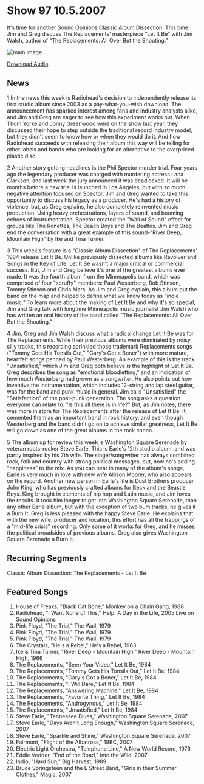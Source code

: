 # Show 97 10.5.2007
It's time for another Sound Opinions Classic Album Dissection. This time Jim and Greg discuss The Replacements’ masterpiece “Let It Be” with Jim Walsh, author of “The Replacements: All Over But the Shouting.”

![main image](http://www.soundopinions.org/images/letitbe.jpg)

[Download Audio](http://audio.soundopinions.org/streams/2007/10/so_20071005.m3u)

## News
1 In the news this week is Radiohead's decision to independently release its first studio album since 2003 as a pay-what-you-wish download. The announcement has sparked interest among fans and industry analysts alike, and Jim and Greg are eager to see how this experiment works out. When Thom Yorke and Jonny Greenwood were on the show last year, they discussed their hope to step outside the traditional record industry model, but they didn't seem to know how or when they would do it. And how Radiohead succeeds with releasing their album this way will be telling for other labels and bands who are looking for an alternative to the overpriced plastic disc.

2 Another story getting headlines is the Phil Spector murder trial. Four years ago the legendary producer was charged with murdering actress Lana Clarkson, and last week the jury announced it was deadlocked. It will be months before a new trial is launched in Los Angeles, but with so much negative attention focused on Spector, Jim and Greg wanted to take this opportunity to discuss his legacy as a producer. He's had a history of violence, but, as Greg explains, he also completely reinvented music production. Using heavy orchestrations, layers of sound, and booming echoes of instrumentation, Spector created the "Wall of Sound" effect for groups like The Ronettes, The Beach Boys and The Beatles. Jim and Greg end the conversation with a great example of this sound-"River Deep, Mountain High" by Ike and Tina Turner.

3 This week's feature is a "Classic Album Dissection" of The Replacements' 1984 release Let It Be. Unlike previously dissected albums like Revolver and Songs in the Key of Life, Let It Be wasn't a major critical or commercial success. But, Jim and Greg believe it's one of the greatest albums ever made. It was the fourth album from the Minneapolis band, which was comprised of four "scruffy" members: Paul Westerberg, Bob Stinson, Tommy Stinson and Chris Mars. As Jim and Greg explain, this album put the band on the map and helped to define what we know today as "indie music." To learn more about the making of Let It Be and why it's so special, Jim and Greg talk with longtime Minneapolis music journalist Jim Walsh who has written an oral history of the band called "The Replacements: All Over But the Shouting."

4 Jim, Greg and Jim Walsh discuss what a radical change Let It Be was for The Replacements. While their previous albums were dominated by noisy, silly tracks, this recording sprinkled those trademark Replacements songs ("Tommy Gets His Tonsils Out," "Gary's Got a Boner") with more mature, heartfelt songs penned by Paul Westerberg. An example of this is the track "Unsatisfied," which Jim and Greg both believe is the highlight of Let It Be. Greg describes the song as "emotional bloodletting," and an indication of how much Westerberg had grown as a songwriter. He also points out how inventive the instrumentation, which includes 12-string and lap steel guitar, was for the band and punk music in general. Jim calls "Unsatisfied" the "Satisfaction" of the post-punk generation. The song asks a question everyone can relate to: "Is this all there is in life?" But, as Jim notes, there was more in store for The Replacements after the release of Let It Be. It cemented them as an important band in rock history, and even though Westerberg and the band didn't go on to achieve similar greatness, Let It Be will go down as one of the great albums in the rock canon.

5 The album up for review this week is Washington Square Serenade by veteran roots-rocker Steve Earle. This is Earle's 12th studio album, and was partly inspired by his 7th wife. The singer/songwriter has always combined rock, folk and country with strong political messages, but, now he's adding "happiness" to the mix. As you can hear in many of the album's songs, Earle is very much in love with new wife Allison Moorer, who also appears on the record. Another new person in Earle's life is Dust Brothers producer John King, who has previously crafted albums for Beck and the Beastie Boys. King brought in elements of hip hop and Latin music, and Jim loves the results. It took him longer to get into Washington Square Serenade, than any other Earle album, but with the exception of two bum tracks, he gives it a Burn It. Greg is less pleased with the happy Steve Earle. He explains that with the new wife, producer and location, this effort has all the trappings of a "mid-life crisis" recording. Only some of it works for Greg, and he misses the political broadsides of previous albums. Greg also gives Washington Square Serenade a Burn It.



## Recurring Segments
Classic Album Dissection: The Replacements - Let It Be 

## Featured Songs
1. House of Freaks, "Black Cat Bone," Monkey on a Chain Gang, 1988
2. Radiohead, "I Want None of This," Help: A Day in the Life, 2005 Live on Sound Opinions
3. Pink Floyd, "The Trial," The Wall, 1979
4. Pink Floyd, "The Trial," The Wall, 1979
5. Pink Floyd, "The Trial," The Wall, 1979
6. The Crystals, "He's a Rebel," He's a Rebel, 1963
7. Ike & Tina Turner, "River Deep - Mountain High," River Deep - Mountain High, 1966
8. The Replacements, "Seen Your Video," Let It Be, 1984
9. The Replacements, "Tommy Gets His Tonsils Out," Let It Be, 1984
10. The Replacements, "Gary's Got a Boner," Let It Be, 1984
11. The Replacements, "I Will Dare," Let It Be, 1984
12. The Replacements, "Answering Machine," Let It Be, 1984
13. The Replacements, "Favorite Thing," Let It Be, 1984
14. The Replacements, "Androgynous," Let It Be, 1984
15. The Replacements, "Unsatisfied," Let It Be, 1984
16. Steve Earle, "Tennessee Blues," Washington Square Serenade, 2007
17. Steve Earle, "Days Aren't Long Enough," Washington Square Serenade, 2007
18. Steve Earle, "Sparkle and Shine," Washington Square Serenade, 2007
19. Fairmont, "Flight of the Albatross," 19BC, 2007
20. Electric Light Orchestra, "Telephone Line," A New World Record, 1976
21. Eddie Vedder, "End of the Road," Into the Wild, 2007
22. Indio, "Hard Sun," Big Harvest, 1989
23. Bruce Springsteen and the E Street Band, "Girls in their Summer Clothes," Magic, 2007
